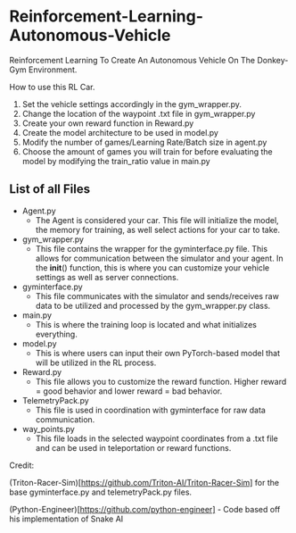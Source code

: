 # Reinforcement-Learning-Autonomous-Vehicle
Reinforcement Learning To Create An Autonomous Vehicle On The Donkey-Gym Environment.

How to use this RL Car.
1. Set the vehicle settings accordingly in the gym_wrapper.py.
2. Change the location of the waypoint .txt file in gym_wrapper.py
3. Create your own reward function in Reward.py
4. Create the model architecture to be used in model.py
5. Modify the number of games/Learning Rate/Batch size in agent.py
6. Choose the amount of games you will train for before evaluating the model by modifying the train_ratio value in main.py

## List of all Files
- Agent.py
  - The Agent is considered your car. This file will initialize the model, the memory for training, as well select actions for your car to take.   
- gym_wrapper.py
  - This file contains the wrapper for the gyminterface.py file. This allows for communication between the simulator and your agent. In the __init__() function, this is where you can customize your vehicle settings as well as server connections.
- gyminterface.py
  - This file communicates with the simulator and sends/receives raw data to be utilized and processed by the gym_wrapper.py class.
- main.py
  - This is where the training loop is located and what initializes everything. 
- model.py
  - This is where users can input their own PyTorch-based model that will be utilized in the RL process. 
- Reward.py
  - This file allows you to customize the reward function. Higher reward = good behavior and lower reward = bad behavior. 
- TelemetryPack.py
  - This file is used in coordination with gyminterface for raw data communication. 
- way_points.py
  - This file loads in the selected waypoint coordinates from a .txt file and can be used in teleportation or reward functions.
  
 
  


Credit:

(Triton-Racer-Sim)[https://github.com/Triton-AI/Triton-Racer-Sim] for the base gyminterface.py and telemetryPack.py files.

(Python-Engineer)[https://github.com/python-engineer] - Code based off his implementation of Snake AI
